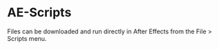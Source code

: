 # AE-Scripts
Files can be downloaded and run directly in After Effects from the File > Scripts menu.
